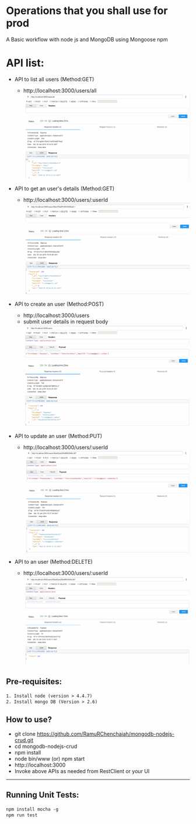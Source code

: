 # Operations that you shall use for prod 
A Basic workflow with node js and MongoDB using Mongoose npm

# API list: 
- API to list all users (Method:GET)
	- http://localhost:3000/users/all
![alt text](https://github.com/RamuRChenchaiah/mongodb-nodejs-crud/blob/master/userguide/get-all-users.PNG "Get All Users")
	
- API to get an user's details  (Method:GET)
	- http://localhost:3000/users/:userId
![alt text](https://github.com/RamuRChenchaiah/mongodb-nodejs-crud/blob/master/userguide/get-specific-user-detail.PNG "Get specific user detail")


- API to create an user (Method:POST)
	- http://localhost:3000/users
	- submit user details in request body
![alt text](https://github.com/RamuRChenchaiah/mongodb-nodejs-crud/blob/master/userguide/create-user.PNG "Create an user")

- API to update an user (Method:PUT)
	- http://localhost:3000/users/:userId
![alt text](https://github.com/RamuRChenchaiah/mongodb-nodejs-crud/blob/master/userguide/Update-user.PNG "Update an user detail")

- API to an user (Method:DELETE)
	- http://localhost:3000/users/:userId
![alt text](https://github.com/RamuRChenchaiah/mongodb-nodejs-crud/blob/master/userguide/delete-user.PNG  "Delete an user")

## Pre-requisites:
```
1. Install node (version > 4.4.7)
2. Install mongo DB (Version > 2.6)
```


## How to use?
- git clone https://github.com/RamuRChenchaiah/mongodb-nodejs-crud.git
- cd mongodb-nodejs-crud
- npm install
- node bin/www   (or)  npm start
- http://localhost:3000
- Invoke above APIs as needed from RestClient or your UI

---

## Running Unit Tests:
```
npm install mocha -g
npm run test
``` 